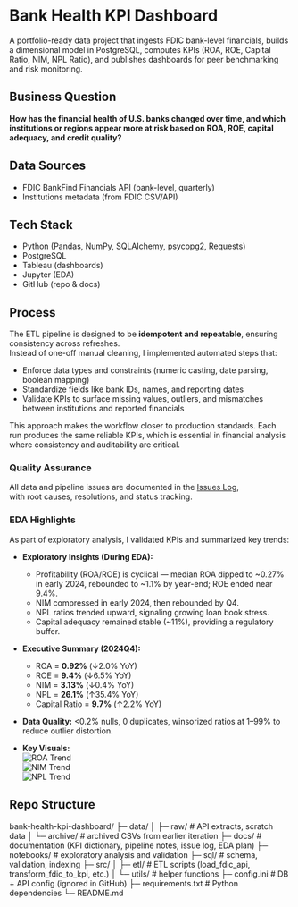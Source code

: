 # Bank Health KPI Dashboard

A portfolio-ready data project that ingests FDIC bank-level financials, builds a dimensional model in PostgreSQL, computes KPIs (ROA, ROE, Capital Ratio, NIM, NPL Ratio), and publishes dashboards for peer benchmarking and risk monitoring.

## Business Question
**How has the financial health of U.S. banks changed over time, and which institutions or regions appear more at risk based on ROA, ROE, capital adequacy, and credit quality?**

## Data Sources
- FDIC BankFind Financials API (bank-level, quarterly)
- Institutions metadata (from FDIC CSV/API)

## Tech Stack
- Python (Pandas, NumPy, SQLAlchemy, psycopg2, Requests)
- PostgreSQL
- Tableau (dashboards)
- Jupyter (EDA)
- GitHub (repo & docs)

## Process
The ETL pipeline is designed to be **idempotent and repeatable**, ensuring consistency across refreshes.  
Instead of one-off manual cleaning, I implemented automated steps that:  
- Enforce data types and constraints (numeric casting, date parsing, boolean mapping)  
- Standardize fields like bank IDs, names, and reporting dates  
- Validate KPIs to surface missing values, outliers, and mismatches between institutions and reported financials  

This approach makes the workflow closer to production standards. Each run produces the same reliable KPIs, which is essential in financial analysis where consistency and auditability are critical.  

### Quality Assurance
All data and pipeline issues are documented in the [Issues Log](docs/issues_log.md),  
with root causes, resolutions, and status tracking.

### EDA Highlights

As part of exploratory analysis, I validated KPIs and summarized key trends:

- **Exploratory Insights (During EDA):**
  - Profitability (ROA/ROE) is cyclical — median ROA dipped to ~0.27% in early 2024, rebounded to ~1.1% by year-end; ROE ended near 9.4%.  
  - NIM compressed in early 2024, then rebounded by Q4.  
  - NPL ratios trended upward, signaling growing loan book stress.  
  - Capital adequacy remained stable (~11%), providing a regulatory buffer.  

- **Executive Summary (2024Q4):**
  - ROA = **0.92%** (↓2.0% YoY)  
  - ROE = **9.4%** (↓6.5% YoY)  
  - NIM = **3.13%** (↓0.4% YoY)  
  - NPL = **26.1%** (↑35.4% YoY)  
  - Capital Ratio = **9.7%** (↑2.2% YoY)  

- **Data Quality:** <0.2% nulls, 0 duplicates, winsorized ratios at 1–99% to reduce outlier distortion.  

- **Key Visuals:**  
  ![ROA Trend](docs/eda_outputs/roa_trend_all.png)  
  ![NIM Trend](docs/eda_outputs/nim_trend.png)  
  ![NPL Trend](docs/eda_outputs/npl_trend.png)


## Repo Structure

bank-health-kpi-dashboard/
├─ data/
│  ├─ raw/                # API extracts, scratch data
│  └─ archive/            # archived CSVs from earlier iteration
├─ docs/                  # documentation (KPI dictionary, pipeline notes, issue log, EDA plan)
├─ notebooks/             # exploratory analysis and validation
├─ sql/                   # schema, validation, indexing
├─ src/
│  ├─ etl/                # ETL scripts (load_fdic_api, transform_fdic_to_kpi, etc.)
│  └─ utils/              # helper functions
├─ config.ini             # DB + API config (ignored in GitHub)
├─ requirements.txt       # Python dependencies
└─ README.md
